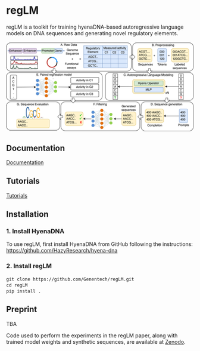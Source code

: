 
# regLM
regLM is a toolkit for training hyenaDNA-based autoregressive language models on DNA sequences and generating novel regulatory elements.

![regLM schematic](fig1.png)

## Documentation

[Documentation](https://genentech.github.io/regLM)

## Tutorials

[Tutorials](tutorials)

## Installation

### 1. Install HyenaDNA
To use regLM, first install HyenaDNA from GitHub following the instructions: https://github.com/HazyResearch/hyena-dna

### 2. Install regLM
```
git clone https://github.com/Genentech/regLM.git
cd regLM
pip install .
```

## Preprint

TBA

Code used to perform the experiments in the regLM paper, along with trained model weights and synthetic sequences, are available at [Zenodo](https://doi.org/10.5281/zenodo.10669334).
